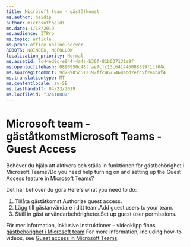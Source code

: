 ```yaml
---
title: Microsoft team - gäståtkomst
ms.author: heidip
author: microsoftheidi
ms.date: 1/18/2019
ms.audience: ITPro
ms.topic: article
ms.prod: office-online-server
ROBOTS: NOINDEX, NOFOLLOW
localization_priority: Normal
ms.assetid: 7c44ed9c-e944-4a4a-b36f-81b637131a9f
ms.openlocfilehash: 0890950c48ffae7cfc13c641446088819f1cf04c
ms.sourcegitcommit: 9d78905c512192ffc4675468abd2efc5f2e4baf4
ms.translationtype: MT
ms.contentlocale: sv-SE
ms.lasthandoff: 04/23/2019
ms.locfileid: "32418807"
---
```

# <a name="microsoft-teams---guest-access"></a><span data-ttu-id="6487d-102">Microsoft team - gäståtkomst</span><span class="sxs-lookup"><span data-stu-id="6487d-102">Microsoft Teams - Guest Access</span></span>

<span data-ttu-id="6487d-103">Behöver du hjälp att aktivera och ställa in funktionen för gästbehörighet i Microsoft Teams?</span><span class="sxs-lookup"><span data-stu-id="6487d-103">Do you need help turning on and setting up the Guest Access feature in Microsoft Teams?</span></span>

<span data-ttu-id="6487d-104">Det här behöver du göra:</span><span class="sxs-lookup"><span data-stu-id="6487d-104">Here's what you need to do:</span></span>

1. <span data-ttu-id="6487d-105">Tillåta gäståtkomst.</span><span class="sxs-lookup"><span data-stu-id="6487d-105">Authorize guest access.</span></span>
1. <span data-ttu-id="6487d-106">Lägg till gästanvändare i ditt team.</span><span class="sxs-lookup"><span data-stu-id="6487d-106">Add guest users to your team.</span></span>
1. <span data-ttu-id="6487d-107">Ställ in gäst användarbehörigheter.</span><span class="sxs-lookup"><span data-stu-id="6487d-107">Set up guest user permissions.</span></span>

<span data-ttu-id="6487d-108">För mer information, inklusive instruktioner – videoklipp finns [gästbehörighet i Microsoft team](https://docs.microsoft.com/en-us/microsoftteams/guest-access).</span><span class="sxs-lookup"><span data-stu-id="6487d-108">For more information, including how-to videos, see [Guest access in Microsoft Teams](https://docs.microsoft.com/en-us/microsoftteams/guest-access).</span></span>

